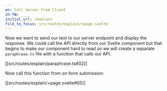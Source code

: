 ```yaml
---
en: Call Server From Client
zh-TW: ____
initial_url: /explain
file_to_focus: src/routes/explain/+page.svelte
---
```


Now we want to send our text to our server endpoint and display the response. We could call the API directly from our Svelte component but that begins to make our component hard to read so we will create a separate `paraphrase.ts` file with a function that calls our API.

[[src/routes/explain/paraphrase.ts#02]]

Now call this function from on form submission:

[[src/routes/explain/+page.svelte#05]]
